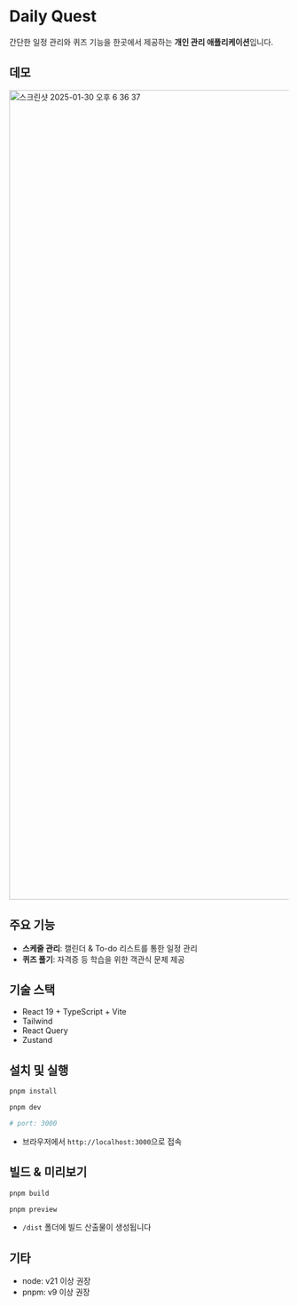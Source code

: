 # Daily Quest

간단한 일정 관리와 퀴즈 기능을 한곳에서 제공하는 **개인 관리 애플리케이션**입니다.

## 데모
<img width="1458" alt="스크린샷 2025-01-30 오후 6 36 37" src="https://github.com/user-attachments/assets/0680e568-8775-4e10-808e-ddbbfddffc22" />

## 주요 기능

- **스케줄 관리**: 캘린더 & To-do 리스트를 통한 일정 관리
- **퀴즈 풀기**: 자격증 등 학습을 위한 객관식 문제 제공

## 기술 스택

- React 19 + TypeScript + Vite
- Tailwind
- React Query
- Zustand

## 설치 및 실행

```bash
pnpm install

pnpm dev

# port: 3000
```

- 브라우저에서 `http://localhost:3000`으로 접속

## 빌드 & 미리보기

```bash
pnpm build

pnpm preview
```

- `/dist` 폴더에 빌드 산출물이 생성됩니다

## 기타

- node: v21 이상 권장
- pnpm: v9 이상 권장
